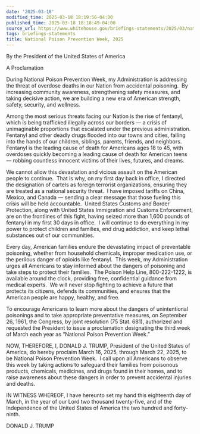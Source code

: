 ```yaml
---
date: '2025-03-18'
modified_time: 2025-03-18 18:19:56-04:00
published_time: 2025-03-18 18:18:49-04:00
source_url: https://www.whitehouse.gov/briefings-statements/2025/03/national-poison-prevention-week-2025/
tags: briefings-statements
title: National Poison Prevention Week, 2025
---
```

 
By the President of the United States of America

A Proclamation

During National Poison Prevention Week, my Administration is addressing
the threat of overdose deaths in our Nation from accidental poisoning. 
By increasing community awareness, strengthening safety measures, and
taking decisive action, we are building a new era of American strength,
safety, security, and wellness.

Among the most serious threats facing our Nation is the rise of
fentanyl, which is being trafficked illegally across our borders — a
crisis of unimaginable proportions that escalated under the previous
administration.  Fentanyl and other deadly drugs flooded into our towns
and cities, falling into the hands of our children, siblings, parents,
friends, and neighbors.  Fentanyl is the leading cause of death for
Americans ages 18 to 45, with overdoses quickly becoming a leading cause
of death for American teens — robbing countless innocent victims of
their lives, futures, and dreams.

We cannot allow this devastation and vicious assault on the American
people to continue.  That is why, on my first day back in office, I
directed the designation of cartels as foreign terrorist organizations,
ensuring they are treated as a national security threat.  I have imposed
tariffs on China, Mexico, and Canada — sending a clear message that
those fueling this crisis will be held accountable.  United States
Customs and Border Protection, along with United States Immigration and
Customs Enforcement, are on the frontlines of this fight, having seized
more than 1,600 pounds of fentanyl in my first 30 days in office.  I
will continue to do everything in my power to protect children and
families, end drug addiction, and keep lethal substances out of our
communities.

Every day, American families endure the devastating impact of
preventable poisoning, whether from household chemicals, improper
medication use, or the perilous danger of opioids like fentanyl.  This
week, my Administration urges all Americans to stay informed about the
dangers of poisoning and take steps to protect their families.  The
Poison Help Line, 800-222-1222, is available around the clock, providing
free, confidential guidance from medical experts.  We will never stop
fighting to achieve a future that protects its citizens, defends its
communities, and ensures that the American people are happy, healthy,
and free.

To encourage Americans to learn more about the dangers of unintentional
poisonings and to take appropriate preventative measures, on September
26, 1961, the Congress, by joint resolution (75 Stat. 681), authorized
and requested the President to issue a proclamation designating the
third week of March each year as “National Poison Prevention Week.”

NOW, THEREFORE, I, DONALD J. TRUMP, President of the United States of
America, do hereby proclaim March 16, 2025, through March 22, 2025, to
be National Poison Prevention Week.  I call upon all Americans to
observe this week by taking actions to safeguard their families from
poisonous products, chemicals, medicines, and drugs found in their
homes, and to raise awareness about these dangers in order to prevent
accidental injuries and deaths.

IN WITNESS WHEREOF, I have hereunto set my hand this eighteenth day of
March, in the year of our Lord two thousand twenty-five, and of the
Independence of the United States of America the two hundred and
forty-ninth.

DONALD J. TRUMP
